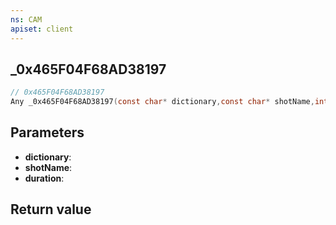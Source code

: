 ```yaml
---
ns: CAM
apiset: client
---
```

## _0x465F04F68AD38197

```c
// 0x465F04F68AD38197
Any _0x465F04F68AD38197(const char* dictionary,const char* shotName,int duration);
```


## Parameters
* **dictionary**:
* **shotName**:
* **duration**:

## Return value